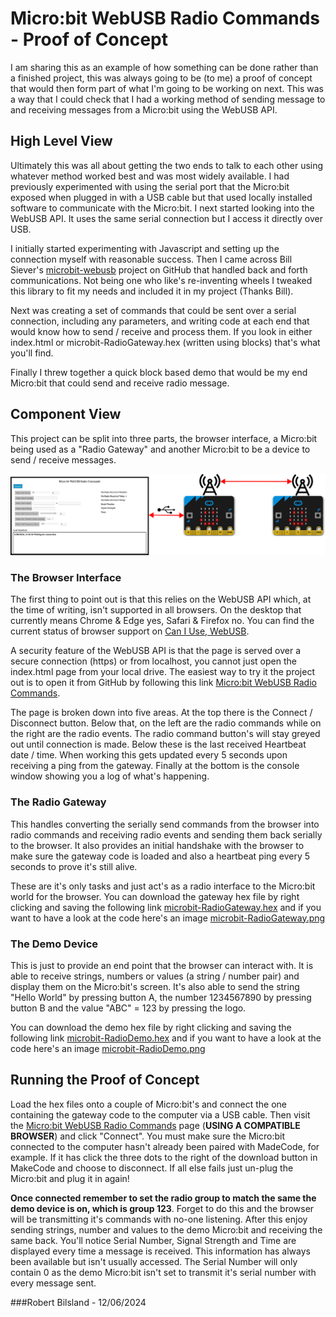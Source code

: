 # Micro:bit WebUSB Radio Commands - Proof of Concept
I am sharing this as an example of how something can be done rather than a finished project, this was always going to be (to me) a proof of concept that would then form part of what I'm going to be working on next. This was a way that I could check that I had a working method of sending message to and receiving messages from a Micro:bit using the WebUSB API.

## High Level View

Ultimately this was all about getting the two ends to talk to each other using whatever method worked best and was most widely available. I had previously experimented with using the serial port that the Micro:bit exposed when plugged in with a USB cable but that used locally installed software to communicate with the Micro:bit. I next started looking into the WebUSB API. It uses the same serial connection but I access it directly over USB.

I initially started experimenting with Javascript and setting up the connection myself with reasonable success. Then I came across Bill Siever's [microbit-webusb](https://github.com/bsiever/microbit-webusb) project on GitHub that handled back and forth communications. Not being one who like's re-inventing wheels I tweaked this library to fit my needs and included it in my project (Thanks Bill).

Next was creating a set of commands that could be sent over a serial connection, including any parameters, and writing code at each end that would know how to send / receive and process them. If you look in either index.html or microbit-RadioGateway.hex (written using blocks) that's what you'll find.

Finally I threw together a quick block based demo that would be my end Micro:bit that could send and receive radio message.

## Component View   

This project can be split into three parts, the browser interface, a Micro:bit being used as a "Radio Gateway" and another Micro:bit to be a device to send / receive messages.

![](images/MicrobitWebUSB.png?raw=true)



### The Browser Interface
The first thing to point out is that this relies on the WebUSB API which, at the time of writing, isn't supported in all browsers. On the desktop that currently means Chrome & Edge yes, Safari & Firefox no. You can find the current status of browser support on [Can I Use, WebUSB](https://caniuse.com/webusb).

A security feature of the WebUSB API is that the page is served over a secure connection (https) or from localhost, you cannot just open the index.html page from your local drive. The easiest way to try it the project out is to open it from GitHub by following this link [Micro:bit WebUSB Radio Commands](https://rbilsland.github.io/MicrobitWebUSBRadioCommands-PoC/src/).

The page is broken down into five areas. At the top there is the Connect / Disconnect button. Below that, on the left are the radio commands while on the right are the radio events. The radio command button's will stay greyed out until connection is made. Below these is the last received Heartbeat date / time. When working this gets updated every 5 seconds upon receiving a ping from the gateway. Finally at the bottom is the console window showing you a log of what's happening.

### The Radio Gateway
This handles converting the serially send commands from the browser into radio commands and receiving radio events and sending them back serially to the browser. It also provides an initial handshake with the browser to make sure the gateway code is loaded and also a heartbeat ping every 5 seconds to prove it's still alive.

These are it's only tasks and just act's as a radio interface to the Micro:bit world for the browser. You can download the gateway hex file by right clicking and saving the following link [microbit-RadioGateway.hex](hex/microbit-RadioGateway.hex?raw=True) and if you want to have a look at the code here's an image [microbit-RadioGateway.png](images/microbit-RadioGateway.png?raw=True)

### The Demo Device 
This is just to provide an end point that the browser can interact with. It is able to receive strings, numbers or values (a string / number pair) and display them on the Micro:bit's screen. It's also able to send the string "Hello World" by pressing button A, the number 1234567890 by pressing button B and the value "ABC" = 123 by pressing the logo.

You can download the demo hex file by right clicking and saving the following link [microbit-RadioDemo.hex](hex/microbit-RadioDemo.hex?raw=True) and if you want to have a look at the code here's an image [microbit-RadioDemo.png](images/microbit-RadioDemo.png?raw=True)

## Running the Proof of Concept
Load the hex files onto a couple of Micro:bit's and connect the one containing the gateway code to the computer via a USB cable. Then visit the [Micro:bit WebUSB Radio Commands](https://rbilsland.github.io/MicrobitWebUSBRadioCommands-PoC/src/) page (**USING A COMPATIBLE BROWSER**) and click "Connect". You must make sure the Micro:bit connected to the computer hasn't already been paired with MadeCode, for example. If it has click the three dots to the right of the download button in MakeCode and choose to disconnect. If all else fails just un-plug the Micro:bit and plug it in again!

**Once connected remember to set the radio group to match the same the demo device is on, which is group 123**. Forget to do this and the browser will be transmitting it's commands with no-one listening. After this enjoy sending strings, number and values to the demo Micro:bit and receiving the same back. You'll notice Serial Number, Signal Strength and Time are displayed every time a message is received. This information has always been available but isn't usually accessed. The Serial Number will only contain 0 as the demo Micro:bit isn't set to transmit it's serial number with every message sent.

###Robert Bilsland - 12/06/2024